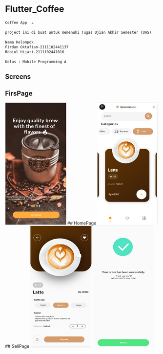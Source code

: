 # Flutter_Coffee
    Coffee App  ☕

    project ini di buat untuk memenuhi Tugas Ujian Akhir Semester (UAS)

    Nama Kelompok 
    Firdan Oktafian-2111102441137
    Robiul Hijati-2111102441016

    Kelas : Mobile Programming A

## Screens
## FirsPage
<img src="images/firstpage.jpeg" alt="screen image" width="200" height="400">
## HomePage 
<img src="images/homepage.jpeg" alt="screen image" width="200" height="400">
## SellPage 
<img src="images/sellpage.jpeg" alt="screen image" width="200" height="400"> 
<img src="images/succes.jpeg" alt="screen image" width="200" height="400"> 












